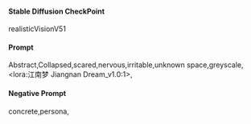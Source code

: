 #### Stable Diffusion CheckPoint

realisticVisionV51

#### Prompt

Abstract,Collapsed,scared,nervous,irritable,unknown space,greyscale,<lora:江南梦 Jiangnan Dream_v1.0:1>,

#### Negative Prompt

concrete,persona,